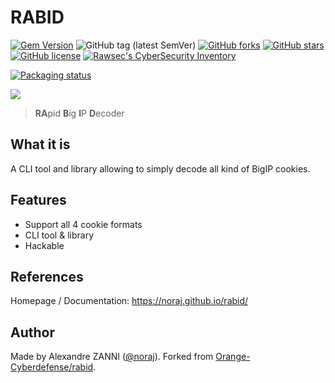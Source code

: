 # RABID

[![Gem Version](https://badge.fury.io/rb/rabid.svg)](https://badge.fury.io/rb/rabid)
![GitHub tag (latest SemVer)](https://img.shields.io/github/tag/noraj/rabid)
[![GitHub forks](https://img.shields.io/github/forks/noraj/rabid)](https://github.com/noraj/rabid/network)
[![GitHub stars](https://img.shields.io/github/stars/noraj/rabid)](https://github.com/noraj/rabid/stargazers)
[![GitHub license](https://img.shields.io/github/license/noraj/rabid)](https://github.com/noraj/rabid/blob/master/LICENSE.txt)
[![Rawsec's CyberSecurity Inventory](https://inventory.rawsec.ml/img/badges/Rawsec-inventoried-FF5050_flat.svg)](https://inventory.rawsec.ml/tools.html#Rabid)

[![Packaging status](https://repology.org/badge/vertical-allrepos/rabid.svg)](https://repology.org/project/rabid/versions)

![](https://noraj.github.io/rabid/_media/logo.png)

> **RA**pid **B**ig **I**P **D**ecoder

## What it is

A CLI tool and library allowing to simply decode all kind of BigIP cookies.

## Features

- Support all 4 cookie formats
- CLI tool & library
- Hackable

## References

Homepage / Documentation: https://noraj.github.io/rabid/

## Author

Made by Alexandre ZANNI ([@noraj](https://pwn.by/noraj/)). Forked from [Orange-Cyberdefense/rabid](https://github.com/Orange-Cyberdefense/rabid).
